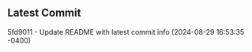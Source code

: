 
## Latest Commit
5fd9011 - Update README with latest commit info (2024-08-29 16:53:35 -0400) <Yunxi-Zhou>

